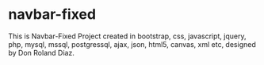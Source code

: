 # navbar-fixed
This is Navbar-Fixed Project created in bootstrap, css, javascript, jquery, php, mysql, mssql, postgressql, ajax, json, html5, canvas, xml etc, designed by Don Roland Diaz.
